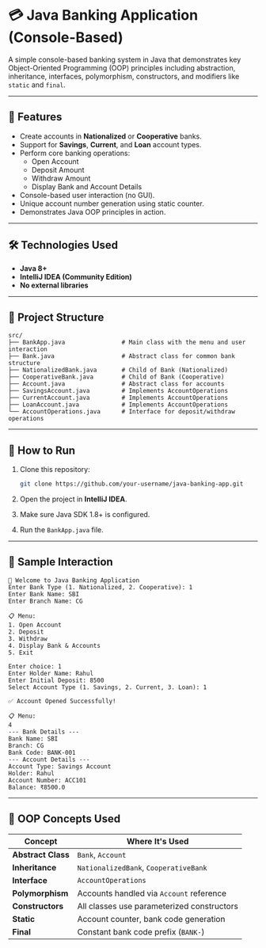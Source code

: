 
# 💳 Java Banking Application (Console-Based)

A simple console-based banking system in Java that demonstrates key Object-Oriented Programming (OOP) principles including abstraction, inheritance, interfaces, polymorphism, constructors, and modifiers like `static` and `final`.

---

## 📌 Features

- Create accounts in **Nationalized** or **Cooperative** banks.
- Support for **Savings**, **Current**, and **Loan** account types.
- Perform core banking operations:
  - Open Account
  - Deposit Amount
  - Withdraw Amount
  - Display Bank and Account Details
- Console-based user interaction (no GUI).
- Unique account number generation using static counter.
- Demonstrates Java OOP principles in action.

---

## 🛠 Technologies Used

- **Java 8+**
- **IntelliJ IDEA (Community Edition)**
- **No external libraries**

---

## 🧱 Project Structure

```
src/
├── BankApp.java                # Main class with the menu and user interaction
├── Bank.java                   # Abstract class for common bank structure
├── NationalizedBank.java       # Child of Bank (Nationalized)
├── CooperativeBank.java        # Child of Bank (Cooperative)
├── Account.java                # Abstract class for accounts
├── SavingsAccount.java         # Implements AccountOperations
├── CurrentAccount.java         # Implements AccountOperations
├── LoanAccount.java            # Implements AccountOperations
└── AccountOperations.java      # Interface for deposit/withdraw operations
```

---

## 🚀 How to Run

1. Clone this repository:
   ```bash
   git clone https://github.com/your-username/java-banking-app.git
   ```

2. Open the project in **IntelliJ IDEA**.

3. Make sure Java SDK 1.8+ is configured.

4. Run the `BankApp.java` file.

---

## 📖 Sample Interaction

```
🏦 Welcome to Java Banking Application
Enter Bank Type (1. Nationalized, 2. Cooperative): 1
Enter Bank Name: SBI
Enter Branch Name: CG

📋 Menu:
1. Open Account
2. Deposit
3. Withdraw
4. Display Bank & Accounts
5. Exit

Enter choice: 1
Enter Holder Name: Rahul
Enter Initial Deposit: 8500
Select Account Type (1. Savings, 2. Current, 3. Loan): 1

✅ Account Opened Successfully!

📋 Menu:
4
--- Bank Details ---
Bank Name: SBI
Branch: CG
Bank Code: BANK-001
--- Account Details ---
Account Type: Savings Account
Holder: Rahul
Account Number: ACC101
Balance: ₹8500.0
```

---

## 🎯 OOP Concepts Used

| Concept           | Where It's Used                                |
|-------------------|-------------------------------------------------|
| **Abstract Class** | `Bank`, `Account`                              |
| **Inheritance**   | `NationalizedBank`, `CooperativeBank`          |
| **Interface**     | `AccountOperations`                             |
| **Polymorphism**  | Accounts handled via `Account` reference        |
| **Constructors**  | All classes use parameterized constructors      |
| **Static**        | Account counter, bank code generation           |
| **Final**         | Constant bank code prefix (`BANK-`)            |

